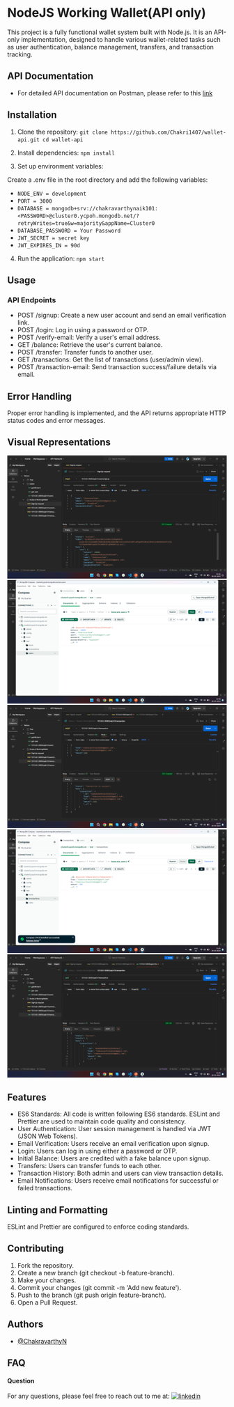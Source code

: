 
# NodeJS Working Wallet(API only)
This project is a fully functional wallet system built with Node.js. It is an API-only implementation, designed to handle various wallet-related tasks such as user authentication, balance management, transfers, and transaction tracking.

## API Documentation 
- For detailed API documentation on Postman, please refer to this [link](https://documenter.getpostman.com/view/37564538/2sAXjRXA3J#3bb67c56-26d6-46d5-8bee-bd31433ce0e1)


## Installation

1. Clone the repository:
``git clone https://github.com/Chakri1407/wallet-api.git
 cd wallet-api `` 

2. Install dependencies:
`` npm install `` 
3. Set up environment variables:

Create a .env file in the root directory and add the following variables:

- `` NODE_ENV = development ``
- ``PORT = 3000 ``
- ``DATABASE = mongodb+srv://chakravarthynaik101:<PASSWORD>@cluster0.ycpoh.mongodb.net/?retryWrites=true&w=majority&appName=Cluster0 ``
- ``DATABASE_PASSWORD = Your Password ``
- ``JWT_SECRET = secret key ``
- ``JWT_EXPIRES_IN = 90d ``

4. Run the application:
`` npm start ``

## Usage

### API Endpoints
- POST /signup: Create a new user account and send an email verification link.
- POST /login: Log in using a password or OTP.
- POST /verify-email: Verify a user's email address.
- GET /balance: Retrieve the user's current balance.
- POST /transfer: Transfer funds to another user.
- GET /transactions: Get the list of transactions (user/admin view).
- POST /transaction-email: Send transaction success/failure details via email.

## Error Handling

Proper error handling is implemented, and the API returns appropriate HTTP status codes and error messages.

## Visual Representations
![1.](https://github.com/Chakri1407/NodeJsWorkingWallet/blob/main/Assets/Screenshot%202024-09-09%20013634.png)
![2.](https://github.com/Chakri1407/NodeJsWorkingWallet/blob/main/Assets/Screenshot%202024-09-09%20014841.png)
![3.](https://github.com/Chakri1407/NodeJsWorkingWallet/blob/main/Assets/Screenshot%202024-09-09%20014752.png)
![4.](https://github.com/Chakri1407/NodeJsWorkingWallet/blob/main/Assets/Screenshot%202024-09-09%20014650.png)
![5.](https://github.com/Chakri1407/NodeJsWorkingWallet/blob/main/Assets/Screenshot%202024-09-09%20014937.png)

## Features

- ES6 Standards: All code is written following ES6 standards. ESLint and Prettier are used to maintain code quality and consistency.
- User Authentication: User session management is handled via JWT (JSON Web Tokens).
- Email Verification: Users receive an email verification upon signup.
- Login: Users can log in using either a password or OTP.
- Initial Balance: Users are credited with a fake balance upon signup.
- Transfers: Users can transfer funds to each other.
- Transaction History: Both admin and users can view transaction details.
- Email Notifications: Users receive email notifications for successful or failed transactions.

## Linting and Formatting
ESLint and Prettier are configured to enforce coding standards.

## Contributing
1. Fork the repository.
2. Create a new branch (git checkout -b feature-branch).
3. Make your changes.
4. Commit your changes (git commit -m 'Add new feature').
5. Push to the branch (git push origin feature-branch).
6. Open a Pull Request.
## Authors

- [@ChakravarthyN](https://github.com/Chakri1407)


## FAQ

#### Question 
For any questions, please feel free to reach out to me at: [![linkedin](https://img.shields.io/badge/linkedin-0A66C2?style=for-the-badge&logo=linkedin&logoColor=white)](https://www.linkedin.com/in/chakravarthy-naik-9626bb1ba/)


